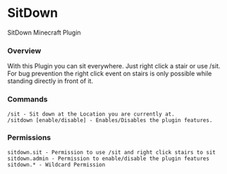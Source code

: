 # SitDown
SitDown Minecraft Plugin

### Overview
With this Plugin you can sit everywhere. Just right click a stair or use /sit.
For bug prevention the right click event on stairs is only possible while standing directly in front of it.

### Commands
    /sit - Sit down at the Location you are currently at.
    /sitdown [enable/disable] - Enables/Disables the plugin features.

### Permissions
    sitdown.sit - Permission to use /sit and right click stairs to sit
    sitdown.admin - Permission to enable/disable the plugin features
    sitdown.* - Wildcard Permission

